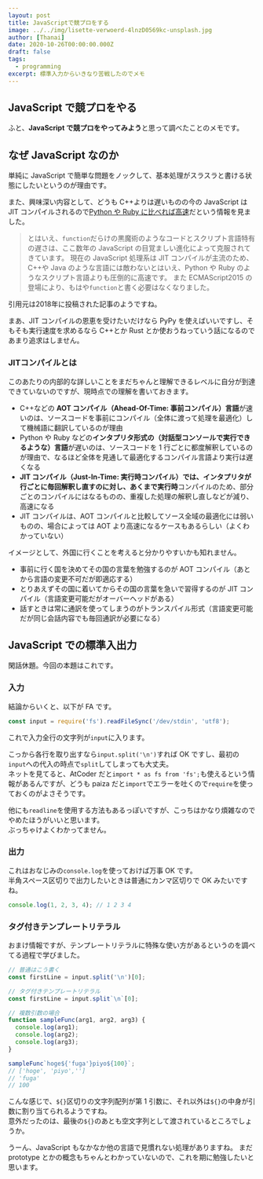 ```yaml
---
layout: post
title: JavaScriptで競プロをする
image: ../../img/lisette-verwoerd-4lnzD0569kc-unsplash.jpg
author: [Thanai]
date: 2020-10-26T00:00:00.000Z
draft: false
tags:
  - programming
excerpt: 標準入力からいきなり苦戦したのでメモ
---
```


## JavaScript で競プロをやる

ふと、**JavaScript で競プロをやってみよう**と思って調べたことのメモです。

## なぜ JavaScript なのか

単純に JavaScript で簡単な問題をノックして、基本処理がスラスラと書ける状態にしたいというのが理由です。

また、興味深い内容として、どうも C++よりは遅いものの今の JavaScript は JIT コンパイルされるので[Python や Ruby に比べれば高速](http://tatamo.81.la/blog/2018/02/09/competitive-programming-using-js-and-ts-01/)だという情報を見ました。

> とはいえ、`function`だらけの黒魔術のようなコードとスクリプト言語特有の遅さは、ここ数年の JavaScript の目覚ましい進化によって克服されてきています。 現在の JavaScript 処理系は JIT コンパイルが主流のため、C++や Java のような言語には敵わないとはいえ、Python や Ruby のようなスクリプト言語よりも圧倒的に高速です。 また ECMAScript2015 の登場により、もはや`function`と書く必要はなくなりました。

<!-- prettier-ignore-start -->
引用元は2018年に投稿された記事のようですね。
<!-- prettier-ignore-end -->

まあ、JIT コンパイルの恩恵を受けたいだけなら PyPy を使えばいいですし、そもそも実行速度を求めるなら C++とか Rust とか使おうねっていう話になるのであまり追求はしません。

<!-- prettier-ignore-start -->
### JITコンパイルとは
<!-- prettier-ignore-end -->

このあたりの内部的な詳しいことをまだちゃんと理解できるレベルに自分が到達できていないのですが、現時点での理解を書いておきます。

- C++などの **AOT コンパイル（Ahead-Of-Time: 事前コンパイル）言語**が速いのは、ソースコードを事前にコンパイル（全体に渡って処理を最適化）して機械語に翻訳しているのが理由
- Python や Ruby などの**インタプリタ形式の（対話型コンソールで実行できるような）言語**が遅いのは、ソースコードを 1 行ごとに都度解釈しているのが理由で、なるほど全体を見通して最適化するコンパイル言語より実行は遅くなる
- **JIT コンパイル（Just-In-Time: 実行時コンパイル）**では、インタプリタが行ごとに毎回解釈し直すのに対し、あくまで**実行時**コンパイルのため、部分ごとのコンパイルにはなるものの、重複した処理の解釈し直しなどが減り、高速になる
- JIT コンパイルは、AOT コンパイルと比較してソース全域の最適化には弱いものの、場合によっては AOT より高速になるケースもあるらしい（よくわかっていない）

イメージとして、外国に行くことを考えると分かりやすいかも知れません。

- 事前に行く国を決めてその国の言葉を勉強するのが AOT コンパイル（あとから言語の変更不可だが即適応する）
- とりあえずその国に着いてからその国の言葉を急いで習得するのが JIT コンパイル（言語変更可能だがオーバーヘッドがある）
- 話すときは常に通訳を使ってしまうのがトランスパイル形式（言語変更可能だが同じ会話内容でも毎回通訳が必要になる）

## JavaScript での標準入出力

閑話休題。今回の本題はこれです。

### 入力

結論からいくと、以下が FA です。

```js
const input = require('fs').readFileSync('/dev/stdin', 'utf8');
```

これで入力全行の文字列が`input`に入ります。

こっから各行を取り出すなら`input.split('\n')`すれば OK ですし、最初の`input`への代入の時点で`split`してしまっても大丈夫。  
ネットを見てると、AtCoder だと`import * as fs from 'fs';`も使えるという情報があるんですが、どうも paiza だと`import`でエラーを吐くので`require`を使っておくのがよさそうです。

他にも`readline`を使用する方法もあるっぽいですが、こっちはかなり煩雑なのでやめたほうがいいと思います。  
ぶっちゃけよくわかってません。

### 出力

これはおなじみの`console.log`を使っておけば万事 OK です。  
半角スペース区切りで出力したいときは普通にカンマ区切りで OK みたいですね。

```js
console.log(1, 2, 3, 4); // 1 2 3 4
```

### タグ付きテンプレートリテラル

おまけ情報ですが、テンプレートリテラルに特殊な使い方があるというのを調べてる過程で学びました。

```js
// 普通はこう書く
const firstLine = input.split('\n')[0];

// タグ付きテンプレートリテラル
const firstLine = input.split`\n`[0];

// 複数引数の場合
function sampleFunc(arg1, arg2, arg3) {
  console.log(arg1);
  console.log(arg2);
  console.log(arg3);
}

sampleFunc`hoge${'fuga'}piyo${100}`;
// ['hoge', 'piyo','']
// 'fuga'
// 100
```

こんな感じで、`${}`区切りの文字列配列が第 1 引数に、それ以外は`${}`の中身が引数に割り当てられるようですね。  
意外だったのは、最後の`${}`のあとも空文字列として渡されているところでしょうか。

うーん、JavaScript もなかなか他の言語で見慣れない処理がありますね。
まだ prototype とかの概念もちゃんとわかっていないので、これを期に勉強したいと思います。
